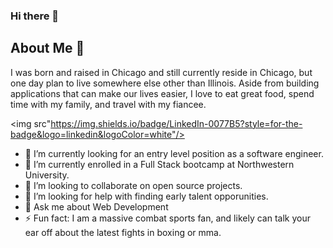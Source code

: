 ### Hi there 👋


## About Me :thought_balloon:
I was born and raised in Chicago and still currently reside in Chicago, but one day plan to live somewhere else other than Illinois. Aside from building applications that can make our lives easier, I love to eat great food, spend time with my family, and travel with my fiancee. 

<img src"https://img.shields.io/badge/LinkedIn-0077B5?style=for-the-badge&logo=linkedin&logoColor=white"/>

- 🔭 I’m currently looking for an entry level position as a software engineer. 
- 🌱 I’m currently enrolled in a Full Stack bootcamp at Northwestern University.
- 👯 I’m looking to collaborate on open source projects.
- 🤔 I’m looking for help with finding early talent opporunities.
- 💬 Ask me about Web Development
- ⚡ Fun fact: I am a massive combat sports fan, and likely can talk your ear off about the latest fights in boxing or mma. 


